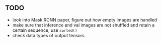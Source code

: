 ## TODO


- look into Mask RCNN paper, figure out how empty images are handled
- make sure that inference and val images are not shuffled and retain a certain sequence, use `sorted()`
- check data types of output tensors